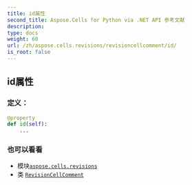 ```yaml
---
title: id属性
second_title: Aspose.Cells for Python via .NET API 参考文献
description:
type: docs
weight: 60
url: /zh/aspose.cells.revisions/revisioncellcomment/id/
is_root: false
---
```

## id属性
### 定义：
```python
@property
def id(self):
    ...
```

### 也可以看看
* 模块[`aspose.cells.revisions`](../../)
* 类 [`RevisionCellComment`](/cells/python-net/zh/aspose.cells.revisions/revisioncellcomment)
